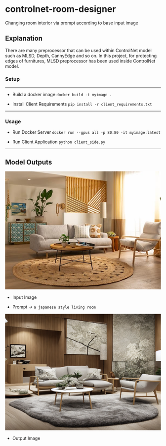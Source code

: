 # controlnet-room-designer
Changing room interior via prompt according to base input image

## Explanation

There are many preprocessor that can be used within ControlNet model such as MLSD, Depth, CannyEdge and so on. In this project, for protecting edges of furnitures, MLSD preprocessor has been used inside ControlNet model. 

### Setup
---
- Build a docker image
`docker build -t myimage .`

- Install Client Requirements
`pip install -r client_requirements.txt`

---
### Usage
- Run Docker Server
`docker run --gpus all -p 80:80 -it myimage:latest`

- Run Client Application
`python client_side.py`


---
## Model Outputs 
![alt text](input_image.png)
- Input Image

- Prompt -> `a japanese style living room`

![alt text](msld_output.png)
- Output Image

